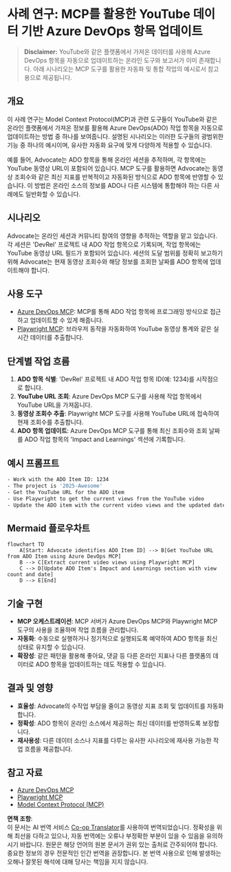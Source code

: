 <!--
CO_OP_TRANSLATOR_METADATA:
{
  "original_hash": "14a2dfbea55ef735660a06bd6bdfe5f3",
  "translation_date": "2025-07-14T06:10:18+00:00",
  "source_file": "09-CaseStudy/UpdateADOItemsFromYT.md",
  "language_code": "ko"
}
-->
# 사례 연구: MCP를 활용한 YouTube 데이터 기반 Azure DevOps 항목 업데이트

> **Disclaimer:** YouTube와 같은 플랫폼에서 가져온 데이터를 사용해 Azure DevOps 항목을 자동으로 업데이트하는 온라인 도구와 보고서가 이미 존재합니다. 아래 시나리오는 MCP 도구를 활용한 자동화 및 통합 작업의 예시로서 참고용으로 제공됩니다.

## 개요

이 사례 연구는 Model Context Protocol(MCP)과 관련 도구들이 YouTube와 같은 온라인 플랫폼에서 가져온 정보를 활용해 Azure DevOps(ADO) 작업 항목을 자동으로 업데이트하는 방법 중 하나를 보여줍니다. 설명된 시나리오는 이러한 도구들의 광범위한 기능 중 하나의 예시이며, 유사한 자동화 요구에 맞게 다양하게 적용할 수 있습니다.

예를 들어, Advocate는 ADO 항목을 통해 온라인 세션을 추적하며, 각 항목에는 YouTube 동영상 URL이 포함되어 있습니다. MCP 도구를 활용하면 Advocate는 동영상 조회수와 같은 최신 지표를 반복적이고 자동화된 방식으로 ADO 항목에 반영할 수 있습니다. 이 방법은 온라인 소스의 정보를 ADO나 다른 시스템에 통합해야 하는 다른 사례에도 일반화할 수 있습니다.

## 시나리오

Advocate는 온라인 세션과 커뮤니티 참여의 영향을 추적하는 역할을 맡고 있습니다. 각 세션은 'DevRel' 프로젝트 내 ADO 작업 항목으로 기록되며, 작업 항목에는 YouTube 동영상 URL 필드가 포함되어 있습니다. 세션의 도달 범위를 정확히 보고하기 위해 Advocate는 현재 동영상 조회수와 해당 정보를 조회한 날짜를 ADO 항목에 업데이트해야 합니다.

## 사용 도구

- [Azure DevOps MCP](https://github.com/microsoft/azure-devops-mcp): MCP를 통해 ADO 작업 항목에 프로그래밍 방식으로 접근하고 업데이트할 수 있게 해줍니다.
- [Playwright MCP](https://github.com/microsoft/playwright-mcp): 브라우저 동작을 자동화하여 YouTube 동영상 통계와 같은 실시간 데이터를 추출합니다.

## 단계별 작업 흐름

1. **ADO 항목 식별**: 'DevRel' 프로젝트 내 ADO 작업 항목 ID(예: 1234)를 시작점으로 합니다.
2. **YouTube URL 조회**: Azure DevOps MCP 도구를 사용해 작업 항목에서 YouTube URL을 가져옵니다.
3. **동영상 조회수 추출**: Playwright MCP 도구를 사용해 YouTube URL에 접속하여 현재 조회수를 추출합니다.
4. **ADO 항목 업데이트**: Azure DevOps MCP 도구를 통해 최신 조회수와 조회 날짜를 ADO 작업 항목의 'Impact and Learnings' 섹션에 기록합니다.

## 예시 프롬프트

```bash
- Work with the ADO Item ID: 1234
- The project is '2025-Awesome'
- Get the YouTube URL for the ADO item
- Use Playwright to get the current views from the YouTube video
- Update the ADO item with the current video views and the updated date of the information
```

## Mermaid 플로우차트

```mermaid
flowchart TD
    A[Start: Advocate identifies ADO Item ID] --> B[Get YouTube URL from ADO Item using Azure DevOps MCP]
    B --> C[Extract current video views using Playwright MCP]
    C --> D[Update ADO Item's Impact and Learnings section with view count and date]
    D --> E[End]
```

## 기술 구현

- **MCP 오케스트레이션**: MCP 서버가 Azure DevOps MCP와 Playwright MCP 도구의 사용을 조율하며 작업 흐름을 관리합니다.
- **자동화**: 수동으로 실행하거나 정기적으로 실행되도록 예약하여 ADO 항목을 최신 상태로 유지할 수 있습니다.
- **확장성**: 같은 패턴을 활용해 좋아요, 댓글 등 다른 온라인 지표나 다른 플랫폼의 데이터로 ADO 항목을 업데이트하는 데도 적용할 수 있습니다.

## 결과 및 영향

- **효율성**: Advocate의 수작업 부담을 줄이고 동영상 지표 조회 및 업데이트를 자동화합니다.
- **정확성**: ADO 항목이 온라인 소스에서 제공하는 최신 데이터를 반영하도록 보장합니다.
- **재사용성**: 다른 데이터 소스나 지표를 다루는 유사한 시나리오에 재사용 가능한 작업 흐름을 제공합니다.

## 참고 자료

- [Azure DevOps MCP](https://github.com/microsoft/azure-devops-mcp)
- [Playwright MCP](https://github.com/microsoft/playwright-mcp)
- [Model Context Protocol (MCP)](https://modelcontextprotocol.io/)

**면책 조항**:  
이 문서는 AI 번역 서비스 [Co-op Translator](https://github.com/Azure/co-op-translator)를 사용하여 번역되었습니다. 정확성을 위해 최선을 다하고 있으나, 자동 번역에는 오류나 부정확한 부분이 있을 수 있음을 유의하시기 바랍니다. 원문은 해당 언어의 원본 문서가 권위 있는 출처로 간주되어야 합니다. 중요한 정보의 경우 전문적인 인간 번역을 권장합니다. 본 번역 사용으로 인해 발생하는 오해나 잘못된 해석에 대해 당사는 책임을 지지 않습니다.